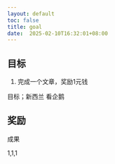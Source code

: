 ```yaml
---
layout: default
toc: false
title: goal
date:  2025-02-10T16:32:01+08:00
---
```


## 目标

1. 完成一个文章，奖励1元钱

目标；新西兰 看企鹅

## 奖励

成果 

1,1,1